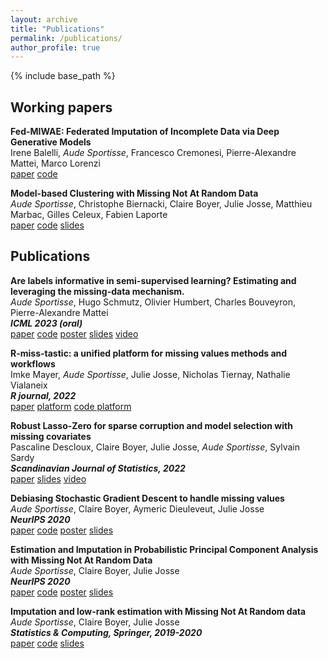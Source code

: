 ```yaml
---
layout: archive
title: "Publications"
permalink: /publications/
author_profile: true
---
```


{% include base_path %}

## Working papers

**Fed-MIWAE: Federated Imputation of Incomplete Data via Deep Generative Models**  
Irene Balelli, *Aude Sportisse*, Francesco Cremonesi, Pierre-Alexandre Mattei, Marco Lorenzi  
[paper](https://arxiv.org/abs/2304.08054)
[code](https://github.com/AudeSportisse/fedbiomed)

**Model-based Clustering with Missing Not At Random Data**  
*Aude Sportisse*, Christophe Biernacki, Claire Boyer, Julie Josse, Matthieu Marbac, Gilles Celeux, Fabien Laporte  
[paper](https://arxiv.org/abs/2304.08054)
[code](https://github.com/AudeSportisse/Clustering-MNAR)
[slides](/files/Slides_Maasai_seminar_Clustering)


## Publications

**Are labels informative in semi-supervised learning? Estimating and leveraging the missing-data mechanism.**   
*Aude Sportisse*, Hugo Schmutz, Olivier Humbert, Charles Bouveyron, Pierre-Alexandre Mattei  
**_ICML 2023 (oral)_**    
[paper](https://arxiv.org/abs/2302.07540)
[code](https://github.com/AudeSportisse/SSL_MNAR)
[poster](/files/SSL_poster_ICML.pdf)
[slides](/files/Slides_Firenze.pdf)
[video](https://icml.cc/virtual/2023/poster/23657)

**R-miss-tastic: a unified platform for missing values methods and workflows**  
Imke Mayer, *Aude Sportisse*, Julie Josse, Nicholas Tiernay, Nathalie Vialaneix  
**_R journal, 2022_**  
[paper](https://arxiv.org/abs/1908.04822)
[platform](https://rmisstastic.netlify.app/)
[code platform](https://github.com/AudeSportisse/website)

**Robust Lasso-Zero for sparse corruption and model selection with missing covariates**  
Pascaline Descloux, Claire Boyer, Julie Josse, *Aude Sportisse*, Sylvain Sardy   
**_Scandinavian Journal of Statistics, 2022_**  
[paper](https://arxiv.org/abs/2005.05628)
[slides](/files/Lass0_Sportisse.pdf)
[video](https://www.youtube.com/watch?v=sPt-JhmNZtU) 

**Debiasing Stochastic Gradient Descent to handle missing values**   
*Aude Sportisse*, Claire Boyer, Aymeric Dieuleveut, Julie Josse  
**_NeurIPS 2020_**  
[paper](https://arxiv.org/abs/2002.09338)
[code](https://github.com/AudeSportisse/SGD-NA)
[poster](/files/SGD_poster_NeurIPS.pdf)
[slides](/files/SGD_UTC.pdf) 

**Estimation and Imputation in Probabilistic Principal Component Analysis with Missing Not At Random Data**  
*Aude Sportisse*, Claire Boyer, Julie Josse  
**_NeurIPS 2020_**    
[paper](https://arxiv.org/abs/1906.02493)
[code](https://github.com/AudeSportisse/PPCA_MNAR)
[poster](/files/PPCA_poster_NeurIPS.pdf)
[slides](/files/PPCA_MNAR_2020.pdf)

**Imputation and low-rank estimation with Missing Not At Random data**   
*Aude Sportisse*, Claire Boyer, Julie Josse  
**_Statistics & Computing, Springer, 2019-2020_**   
[paper](https://arxiv.org/abs/1812.11409)
[code](https://github.com/AudeSportisse/stat)
[slides](/files/Dagstat2019_Sportisse.pdf)
